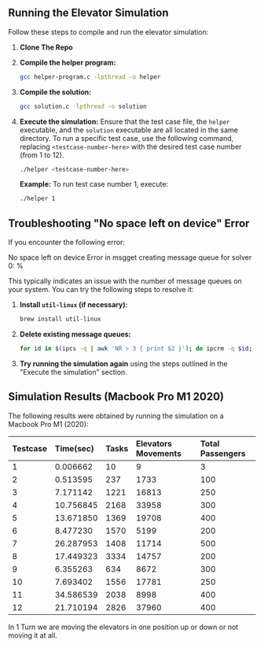 ## Running the Elevator Simulation

Follow these steps to compile and run the elevator simulation:
1.  **Clone The Repo**

2.  **Compile the helper program:**
    ```bash
    gcc helper-program.c -lpthread -o helper
    ```

3.  **Compile the solution:**
    ```bash
    gcc solution.c -lpthread -o solution
    ```

4.  **Execute the simulation:**
    Ensure that the test case file, the `helper` executable, and the `solution` executable are all located in the same directory. To run a specific test case, use the following command, replacing `<testcase-number-here>` with the desired test case number (from 1 to 12).

    ```bash
    ./helper <testcase-number-here>
    ```

    **Example:** To run test case number 1, execute:
    ```bash
    ./helper 1
    ```

## Troubleshooting "No space left on device" Error

If you encounter the following error:

No space left on device
Error in msgget creating message queue for solver 0: %

This typically indicates an issue with the number of message queues on your system. You can try the following steps to resolve it:

1.  **Install `util-linux` (if necessary):**
    ```bash
    brew install util-linux
    ```

2.  **Delete existing message queues:**
    ```bash
    for id in $(ipcs -q | awk 'NR > 3 { print $2 }'); do ipcrm -q $id; done
    ```

3.  **Try running the simulation again** using the steps outlined in the "Execute the simulation" section.

## Simulation Results (Macbook Pro M1 2020)

The following results were obtained by running the simulation on a Macbook Pro M1 (2020):

| Testcase | Time(sec) | Tasks | Elevators Movements | Total Passengers |
| :------- | :-------- | :---- | :-----------------  | :--------------  |
| 1        | 0.006662  | 10    | 9                   | 3                | 
| 2        | 0.513595  | 237   | 1733                | 100              |
| 3        | 7.171142  | 1221  | 16813               | 250              |
| 4        | 10.756845 | 2168  | 33958               | 300              |
| 5        | 13.671850 | 1369  | 19708               | 400              | 
| 6        | 8.477230  | 1570  | 5199                | 200              |
| 7        | 26.287953 | 1408  | 11714               | 500              | 
| 8        | 17.449323 | 3334  | 14757               | 200              |
| 9        | 6.355263  | 634   | 8672                | 300              |
| 10       | 7.693402  | 1556  | 17781               | 250              | 
| 11       | 34.586539 | 2038  | 8998                | 400              |
| 12       | 21.710194 | 2826  | 37960               | 400              |

In 1 Turn we are moving the elevators in one position up or down or not moving it at all.
